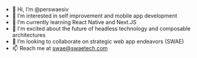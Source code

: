 - 👋 Hi, I’m @perswaesiv
- 👀 I’m interested in self improvement and mobile app development
- 🌱 I’m currently learning React Native and Next.JS
- 🤯 I'm excited about the future of headless technology and composable architectures
- 💞️ I’m looking to collaborate on strategic web app endeavors (SWAE)
- 📫 Reach me at swae@swaetech.com

<!---
perswaesiv/perswaesiv is a ✨ special ✨ repository because its `README.md` (this file) appears on your GitHub profile.
You can click the Preview link to take a look at your changes.
--->
